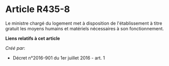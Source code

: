 # Article R435-8

Le ministre chargé du logement met à disposition de l'établissement à titre gratuit les moyens humains et matériels
nécessaires à son fonctionnement.

**Liens relatifs à cet article**

_Créé par_:

  - Décret n°2016-901 du 1er juillet 2016 - art. 1
